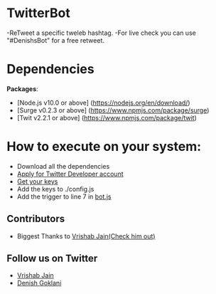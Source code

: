 # TwitterBot
-ReTweet a specific tweleb hashtag.
-For live check you can use "#DenishsBot" for a free retweet.
# Dependencies
**Packages**: 
- [Node.js v10.0 or above] (https://nodejs.org/en/download/)
- [Surge v0.2.3 or above] (https://www.npmjs.com/package/surge)
- [Twit v2.2.1 or above] (https://www.npmjs.com/package/twit)

# How to execute on your system:
- Download all the dependencies
- [Apply for Twitter Developer account](https://developer.twitter.com/en)
- [Get your keys](https://developer.twitter.com/en/apps)
- Add the keys to ./config.js
- Add the trigger to line 7 in [bot.js](https://github.com/sparkcoder157/TwitterBot/blob/master/bot.js)

## Contributors
- Biggest Thanks to [Vrishab Jain(Check him out)](https://github.com/dragoFireup)
## Follow us on Twitter
- [Vrishab Jain](https://twitter.com/drago_fireup)
- [Denish Goklani](https://twitter.com/sparkcoder_)
